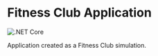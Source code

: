 # Fitness Club Application
![.NET Core](https://github.com/arturmekler/FitnessClub/workflows/.NET%20Core/badge.svg?branch=master)

Application created as a Fitness Club simulation.
